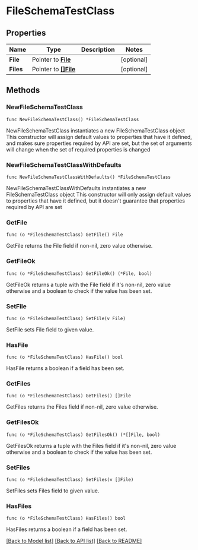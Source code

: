 # FileSchemaTestClass

## Properties

Name | Type | Description | Notes
------------ | ------------- | ------------- | -------------
**File** | Pointer to [**File**](File.md) |  | [optional] 
**Files** | Pointer to [**[]File**](File.md) |  | [optional] 

## Methods

### NewFileSchemaTestClass

`func NewFileSchemaTestClass() *FileSchemaTestClass`

NewFileSchemaTestClass instantiates a new FileSchemaTestClass object
This constructor will assign default values to properties that have it defined,
and makes sure properties required by API are set, but the set of arguments
will change when the set of required properties is changed

### NewFileSchemaTestClassWithDefaults

`func NewFileSchemaTestClassWithDefaults() *FileSchemaTestClass`

NewFileSchemaTestClassWithDefaults instantiates a new FileSchemaTestClass object
This constructor will only assign default values to properties that have it defined,
but it doesn't guarantee that properties required by API are set

### GetFile

`func (o *FileSchemaTestClass) GetFile() File`

GetFile returns the File field if non-nil, zero value otherwise.

### GetFileOk

`func (o *FileSchemaTestClass) GetFileOk() (*File, bool)`

GetFileOk returns a tuple with the File field if it's non-nil, zero value otherwise
and a boolean to check if the value has been set.

### SetFile

`func (o *FileSchemaTestClass) SetFile(v File)`

SetFile sets File field to given value.

### HasFile

`func (o *FileSchemaTestClass) HasFile() bool`

HasFile returns a boolean if a field has been set.

### GetFiles

`func (o *FileSchemaTestClass) GetFiles() []File`

GetFiles returns the Files field if non-nil, zero value otherwise.

### GetFilesOk

`func (o *FileSchemaTestClass) GetFilesOk() (*[]File, bool)`

GetFilesOk returns a tuple with the Files field if it's non-nil, zero value otherwise
and a boolean to check if the value has been set.

### SetFiles

`func (o *FileSchemaTestClass) SetFiles(v []File)`

SetFiles sets Files field to given value.

### HasFiles

`func (o *FileSchemaTestClass) HasFiles() bool`

HasFiles returns a boolean if a field has been set.


[[Back to Model list]](../README.md#documentation-for-models) [[Back to API list]](../README.md#documentation-for-api-endpoints) [[Back to README]](../README.md)


